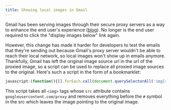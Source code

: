 ```yaml
---
title: Showing local images in Gmail
---
```

Gmail has been serving images through their secure proxy servers as a way to
enhance the end user's experience ([blog][b]). No longer is the end user
required to click the "display images below" link again.

However, this change has made it harder for developers to test the emails that
they're sending out because Gmail's proxy server wouldn't be able to reach their
local network, so local images won't show up in emails anymore. Thankfully,
Gmail has left the original image source url in the url of the proxied image, so
a script can be used to replace all proxied image sources to the original.
Here's such a script in the form of a bookmarklet:

```javascript
javascript:(function(){[].forEach.call(document.querySelectorAll('img[src*="googleusercontent.com/proxy"]'),function(img){img.src=img.src.replace(/^.*?#/,'')})}())
```

This script takes all `<img>` tags whose `src` attribute contains
`googleusercontent.com/proxy` and removes everything before the `#` symbol in
the src which leaves the image pointing to the original image.

[b]: http://gmailblog.blogspot.com/2013/12/images-now-showing.html
